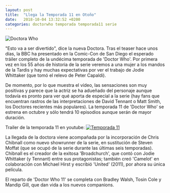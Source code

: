 ```yaml
---
layout: post
title:  "Llega la Temporada 11 en Otoño"
date:   2018-10-04 13:32:52 +0200
categories: doctorwho temporada temporada11 serie
---
```


![Doctora Who](https://i.blogs.es/4bcd09/jodie-whittaker-trailer-doctor-who-temporada-11/1366_2000.jpg)

"Esto va a ser divertido", dice la nueva Doctora. Tras el teaser hace unos días, la BBC ha presentado en la Comic-Con de San Diego el esperado tráiler completo de la undécima temporada de 'Doctor Who'. Por primera vez en los 55 años de historia de la serie veremos a una mujer a los mandos de la Tardis y hay muchas expectativas por ver el trabajo de Jodie Whittaker (que tomó el relevo de Peter Capaldi).

De momento, por lo que muestra el vídeo, las sensaciones son muy positivas y parece que la actriz se ha adueñado del personaje aunque todavía es pronto para ver qué aporta de especial a la serie (hay fans que encuentran rastros de las interpretaciones de David Tennant o Matt Smith, los Doctores recientes más populares). La temporada 11 de 'Doctor Who' se estrena en octubre y sólo tendrá 10 episodios aunque serán de mayor duración.

Trailer de la temporada 11 en youtube:
[![Temporada 11](https://i.ytimg.com/vi/LAlXaryj-5Q/maxresdefault.jpg)](https://youtu.be/FEc-OQ_oqDk "Temporada11")

La llegada de la doctora viene acompañada por la incorporación de Chris Chibnall como nuevo showrunner de la serie, en sustitución de Steven Moffat (que se ocupó de la serie durante las últimas seis temporadas). Chibnall es el creador de la exitosa 'Broadchurch', que contó con Jodie Whittaker (y Tennant) entre sus protagonistas; también creó 'Camelot' en colaboración con Michael Hirst y escribió 'United' (2011), por ahora su única película.

El reparto de 'Doctor Who 11' se completa con Bradley Walsh, Tosin Cole y Mandip Gill, que dan vida a los nuevos companions.
